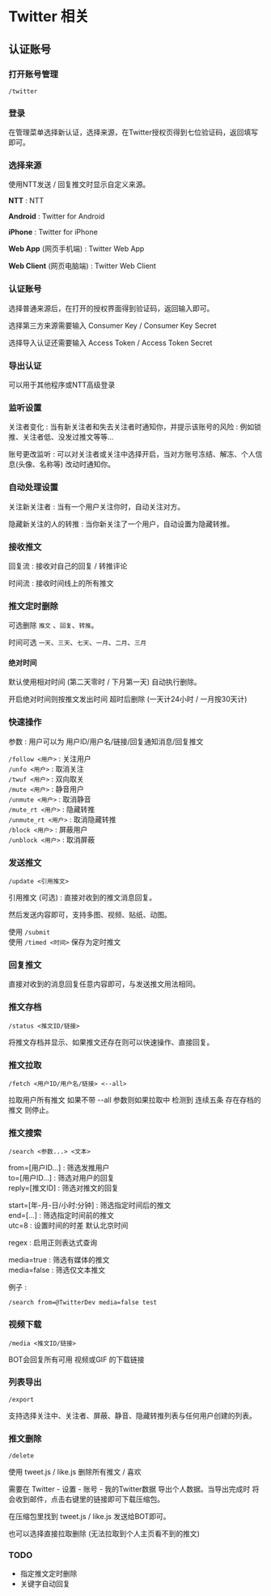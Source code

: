 # Twitter 相关

## 认证账号

### 打开账号管理

```text
/twitter
```

### 登录

在管理菜单选择新认证，选择来源，在Twitter授权页得到七位验证码，返回填写即可。

### 选择来源

使用NTT发送 / 回复推文时显示自定义来源。

**NTT** : NTT

**Android** : Twitter for Android

**iPhone** : Twitter for iPhone

**Web App** (网页手机端) : Twitter Web App

**Web Client** (网页电脑端) : Twitter Web Client

### 认证账号

选择普通来源后，在打开的授权界面得到验证码，返回输入即可。

选择第三方来源需要输入 Consumer Key / Consumer Key Secret

选择导入认证还需要输入 Access Token / Access Token Secret

### 导出认证

可以用于其他程序或NTT高级登录

### 监听设置

关注者变化 : 当有新关注者和失去关注者时通知你，并提示该账号的风险 : 例如锁推、关注者低、没发过推文等等...

账号更改监听 : 可以对关注者或关注中选择开启，当对方账号冻结、解冻、个人信息\(头像、名称等\) 改动时通知你。

### 自动处理设置

关注新关注者 : 当有一个用户关注你时，自动关注对方。

隐藏新关注的人的转推 : 当你新关注了一个用户，自动设置为隐藏转推。


### 接收推文

回复流 : 接收对自己的回复 / 转推评论

时间流 : 接收时间线上的所有推文

### 推文定时删除

可选删除 `推文` 、`回复`、`转推`。

时间可选 `一天`、`三天`、`七天`、`一月`、`二月`、`三月`

#### 绝对时间

默认使用相对时间 (第二天零时 / 下月第一天) 自动执行删除。

开启绝对时间则按推文发出时间 超时后删除 (一天计24小时 / 一月按30天计) 

### 快速操作

参数 : 用户可以为 用户ID/用户名/链接/回复通知消息/回复推文

`/follow <用户>` : 关注用户  
`/unfo <用户>` : 取消关注  
`/twuf <用户>` : 双向取关  
`/mute <用户>` : 静音用户  
`/unmute <用户>` : 取消静音  
`/mute_rt <用户>` : 隐藏转推  
`/unmute_rt <用户>` : 取消隐藏转推  
`/block <用户>` : 屏蔽用户  
`/unblock <用户>` : 取消屏蔽

### 发送推文

```text
/update <引用推文>
```

引用推文 \(可选\) : 直接对收到的推文消息回复。

然后发送内容即可，支持多图、视频、贴纸、动图。

使用 `/submit`  
使用 `/timed <时间>` 保存为定时推文

### 回复推文

直接对收到的消息回复任意内容即可，与发送推文用法相同。

### 推文存档

```text
/status <推文ID/链接>
```

将推文存档并显示、如果推文还存在则可以快速操作、直接回复。

### 推文拉取

```text
/fetch <用户ID/用户名/链接> <--all>
```

拉取用户所有推文 如果不带 --all 参数则如果拉取中 检测到 连续五条 存在存档的推文 则停止。

### 推文搜索

```text
/search <参数...> <文本>
```

from=\[用户ID...\] : 筛选发推用户  
to=\[用户ID...\] : 筛选对用户的回复  
reply=\[推文ID\] : 筛选对推文的回复

start=\[年-月-日/小时:分钟\] : 筛选指定时间后的推文  
end=\[...\] : 筛选指定时间前的推文  
utc=8 : 设置时间的时差 默认北京时间

regex : 启用正则表达式查询

media=true : 筛选有媒体的推文  
media=false : 筛选仅文本推文

例子 :

```text
/search from=@TwitterDev media=false test
```

### 视频下载

```text
/media <推文ID/链接>
```

BOT会回复所有可用 视频或GIF 的下载链接

### 列表导出

```text
/export
```

支持选择关注中、关注者、屏蔽、静音、隐藏转推列表与任何用户创建的列表。

### 推文删除

```text
/delete
```

使用 tweet.js / like.js 删除所有推文 / 喜欢

需要在 Twitter - 设置 - 账号 - 我的Twitter数据 导出个人数据。当导出完成时 将会收到邮件，点击右键里的链接即可下载压缩包。

在压缩包里找到 tweet.js / like.js 发送给BOT即可。

也可以选择直接拉取删除 \(无法拉取到个人主页看不到的推文\)

### TODO

* 指定推文定时删除
* 关键字自动回复
